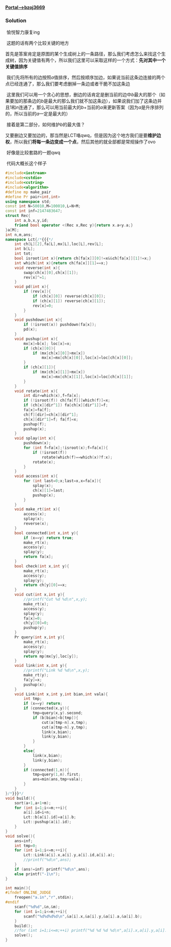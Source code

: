 [**Portal-->bzoj3669**](https://www.lydsy.com/JudgeOnline/problem.php?id=3669)

### Solution

​	愉悦智力康复ing

​	这题的话有两个比较关键的地方

​	首先是答案肯定是原图的某个生成树上的一条路径，那么我们考虑怎么来找这个生成树，因为关键值有两个，所以我们这里可以采取这样的一个方式：**先对其中一个关键值排序**

​	我们先将所有的边按照$a$值排序，然后按顺序加边，如果说当前这条边连接的两个点已经连通了，那么我们要考虑删掉一条边或者干脆不加这条边

​	这里我们可以用一个贪心的思想，删边的话肯定是删当前的边中$b​$最大的那个（如果要加的那条边的$b​$是最大的那么我们就不加这条边），如果说我们加了这条边并且$1​$和$n​$连通了，那么可以用当前最大的$b​$+当前的$a​$来更新答案（因为$a​$是升序排列的，所以当前的$a​$一定是最大的）

​	接着是第二部分，如何维护$b$的最大值？

​	又要删边又要加边的，那当然是LCT咯qwq，但是因为这个地方我们是要**维护边权**，所以我们**将每一条边变成一个点**，然后其他的就全部都是常规操作了ovo

​	好像是比较套路的一题qwq



​	代码大概长这个样子

```C++
#include<iostream>
#include<cstdio>
#include<cstring>
#include<algorithm>
#define mp make_pair
#define Pr pair<int,int>
using namespace std;
const int N=50010,M=100010,L=N+M;
const int inf=2147483647;
struct Rec{
	int a,b,x,y,id;
	friend bool operator <(Rec x,Rec y){return x.a<y.a;}
}a[M];
int n,m,ans;
namespace Lct{/*{{{*/
	int ch[L][2],fa[L],mx[L],loc[L],rev[L];
	int b[L];
	int tot;
	bool isroot(int x){return ch[fa[x]][0]!=x&&ch[fa[x]][1]!=x;}
	int which(int x){return ch[fa[x]][1]==x;}
	void reverse(int x){
		swap(ch[x][0],ch[x][1]);
		rev[x]^=1;
	}
	void pd(int x){
		if (rev[x]){
			if (ch[x][0]) reverse(ch[x][0]);
			if (ch[x][1]) reverse(ch[x][1]);
			rev[x]=0;
		}
	}
	void pushdown(int x){
		if (!isroot(x)) pushdown(fa[x]);
		pd(x);
	}
	void pushup(int x){
		mx[x]=b[x]; loc[x]=x;
		if (ch[x][0]){
			if (mx[ch[x][0]]>mx[x])
				mx[x]=mx[ch[x][0]],loc[x]=loc[ch[x][0]];
		}
		if (ch[x][1]){
			if (mx[ch[x][1]]>mx[x])
				mx[x]=mx[ch[x][1]],loc[x]=loc[ch[x][1]];
		}
	}
	void rotate(int x){
		int dir=which(x),f=fa[x];
		if (!isroot(f)) ch[fa[f]][which(f)]=x;
		if (ch[x][dir^1]) fa[ch[x][dir^1]]=f;
		fa[x]=fa[f];
		ch[f][dir]=ch[x][dir^1];
		ch[x][dir^1]=f; fa[f]=x;
		pushup(f);
		pushup(x);
	}
	void splay(int x){
		pushdown(x);
		for (int f=fa[x];!isroot(x);f=fa[x]){
			if (!isroot(f))
				rotate(which(f)==which(x)?f:x);
			rotate(x);
		}
	}
	void access(int x){
		for (int last=0;x;last=x,x=fa[x]){
			splay(x);
			ch[x][1]=last;
			pushup(x);
		}
	}
	void make_rt(int x){
		access(x);
		splay(x);
		reverse(x);
	}
	bool connected(int x,int y){
		if (x==y) return true;
		make_rt(x);
		access(y);
		splay(y);
		return fa[x];
	}
	bool check(int x,int y){
		make_rt(x);
		access(y);
		splay(y);
		return ch[y][0]==x;
	}
	void cut(int x,int y){
		//printf("Cut %d %d\n",x,y);
		make_rt(x);
		access(y);
		splay(y);
		fa[x]=0;
		ch[y][0]=0;
		pushup(y);
	}
	Pr query(int x,int y){
		make_rt(x);
		access(y);
		splay(y);
		return mp(mx[y],loc[y]);
	}
	void link(int x,int y){
		//printf("Link %d %d\n",x,y);
		make_rt(y);
		fa[y]=x;
		pushup(x);
	}
	void Link(int x,int y,int bian,int vala){
		int tmp;
		if (x==y) return;
		if (connected(x,y)){
			tmp=query(x,y).second;
			if (b[bian]<b[tmp]){
				cut(a[tmp-n].x,tmp);
				cut(a[tmp-n].y,tmp);
				link(x,bian);
				link(y,bian);
			}
		}
		else{
			link(x,bian);
			link(y,bian);
		}
		if (connected(1,n)){
			tmp=query(1,n).first;
			ans=min(ans,tmp+vala);
		}
	}
}/*}}}*/
void build(){
	sort(a+1,a+1+m);
	for (int i=1;i<=m;++i){
		a[i].id=i+n;
		Lct::b[a[i].id]=a[i].b;
		Lct::pushup(a[i].id);
	}
}
void solve(){
	ans=inf;
	int tmp=0;
	for (int i=1;i<=m;++i){
		Lct::Link(a[i].x,a[i].y,a[i].id,a[i].a);
		//printf("%d\n",ans);
	}
	if (ans!=inf) printf("%d\n",ans);
	else printf("-1\n");
}

int main(){
#ifndef ONLINE_JUDGE
	freopen("a.in","r",stdin);
#endif
	scanf("%d%d",&n,&m);
	for (int i=1;i<=m;++i){
		scanf("%d%d%d%d\n",&a[i].x,&a[i].y,&a[i].a,&a[i].b);
	}
	build();
	//for (int i=1;i<=m;++i) printf("%d %d %d %d\n",a[i].x,a[i].y,a[i].a,a[i].b);
	solve();
}
```

